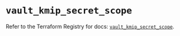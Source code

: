 # `vault_kmip_secret_scope`

Refer to the Terraform Registry for docs: [`vault_kmip_secret_scope`](https://registry.terraform.io/providers/hashicorp/vault/4.4.0/docs/resources/kmip_secret_scope).
